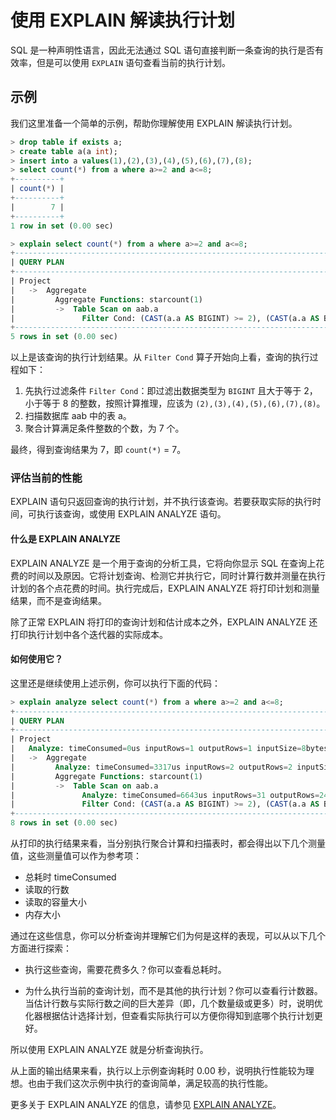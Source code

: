 # 使用 EXPLAIN 解读执行计划

SQL 是一种声明性语言，因此无法通过 SQL 语句直接判断一条查询的执行是否有效率，但是可以使用 `EXPLAIN` 语句查看当前的执行计划。

## 示例

我们这里准备一个简单的示例，帮助你理解使用 EXPLAIN 解读执行计划。

```sql
> drop table if exists a;
> create table a(a int);
> insert into a values(1),(2),(3),(4),(5),(6),(7),(8);
> select count(*) from a where a>=2 and a<=8;
+----------+
| count(*) |
+----------+
|        7 |
+----------+
1 row in set (0.00 sec)

> explain select count(*) from a where a>=2 and a<=8;
+-----------------------------------------------------------------------------------+
| QUERY PLAN                                                                        |
+-----------------------------------------------------------------------------------+
| Project                                                                           |
|   ->  Aggregate                                                                   |
|         Aggregate Functions: starcount(1)                                         |
|         ->  Table Scan on aab.a                                                   |
|               Filter Cond: (CAST(a.a AS BIGINT) >= 2), (CAST(a.a AS BIGINT) <= 8) |
+-----------------------------------------------------------------------------------+
5 rows in set (0.00 sec)
```

以上是该查询的执行计划结果。从 `Filter Cond` 算子开始向上看，查询的执行过程如下：

1. 先执行过滤条件 `Filter Cond`：即过滤出数据类型为 `BIGINT` 且大于等于 2，小于等于 8 的整数，按照计算推理，应该为 `(2),(3),(4),(5),(6),(7),(8)`。
2. 扫描数据库 aab 中的表 a。
3. 聚合计算满足条件整数的个数，为 7 个。

最终，得到查询结果为 7，即 `count(*)` = 7。

### 评估当前的性能

EXPLAIN 语句只返回查询的执行计划，并不执行该查询。若要获取实际的执行时间，可执行该查询，或使用 EXPLAIN ANALYZE 语句。

#### 什么是 EXPLAIN ANALYZE

EXPLAIN ANALYZE 是一个用于查询的分析工具，它将向你显示 SQL 在查询上花费的时间以及原因。它将计划查询、检测它并执行它，同时计算行数并测量在执行计划的各个点花费的时间。执行完成后，EXPLAIN ANALYZE 将打印计划和测量结果，而不是查询结果。

除了正常 EXPLAIN 将打印的查询计划和估计成本之外，EXPLAIN ANALYZE 还打印执行计划中各个迭代器的实际成本。

#### 如何使用它？

这里还是继续使用上述示例，你可以执行下面的代码：

```sql
> explain analyze select count(*) from a where a>=2 and a<=8;
+-------------------------------------------------------------------------------------------------------------------------------+
| QUERY PLAN                                                                                                                    |
+-------------------------------------------------------------------------------------------------------------------------------+
| Project                                                                                                                       |
|   Analyze: timeConsumed=0us inputRows=1 outputRows=1 inputSize=8bytes outputSize=8bytes memorySize=8bytes                     |
|   ->  Aggregate                                                                                                               |
|         Analyze: timeConsumed=3317us inputRows=2 outputRows=2 inputSize=8bytes outputSize=16bytes memorySize=16bytes          |
|         Aggregate Functions: starcount(1)                                                                                     |
|         ->  Table Scan on aab.a                                                                                               |
|               Analyze: timeConsumed=6643us inputRows=31 outputRows=24 inputSize=96bytes outputSize=64bytes memorySize=64bytes |
|               Filter Cond: (CAST(a.a AS BIGINT) >= 2), (CAST(a.a AS BIGINT) <= 8)                                             |
+-------------------------------------------------------------------------------------------------------------------------------+
8 rows in set (0.00 sec)
```

从打印的执行结果来看，当分别执行聚合计算和扫描表时，都会得出以下几个测量值，这些测量值可以作为参考项：

- 总耗时 timeConsumed
- 读取的行数
- 读取的容量大小
- 内存大小

通过在这些信息，你可以分析查询并理解它们为何是这样的表现，可以从以下几个方面进行探索：

- 执行这些查询，需要花费多久？你可以查看总耗时。

- 为什么执行当前的查询计划，而不是其他的执行计划？你可以查看行计数器。当估计行数与实际行数之间的巨大差异（即，几个数量级或更多）时，说明优化器根据估计选择计划，但查看实际执行可以方便你得知到底哪个执行计划更好。

所以使用 EXPLAIN ANALYZE 就是分析查询执行。

从上面的输出结果来看，执行以上示例查询耗时 0.00 秒，说明执行性能较为理想。也由于我们这次示例中执行的查询简单，满足较高的执行性能。

更多关于 EXPLAIN ANALYZE 的信息，请参见 [EXPLAIN ANALYZE](../Reference/SQL-Reference/Other/Explain/explain-analyze.md)。
